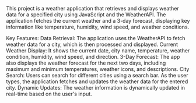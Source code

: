 This project is a weather application that retrieves and displays weather data for a specified city using JavaScript and the WeatherAPI. The application fetches the current weather and a 3-day forecast, displaying key information like temperature, humidity, wind speed, and weather conditions.

Key Features:
Data Retrieval: The application uses the WeatherAPI to fetch weather data for a city, which is then processed and displayed.
Current Weather Display: It shows the current date, city name, temperature, weather condition, humidity, wind speed, and direction.
3-Day Forecast: The app also displays the weather forecast for the next two days, including maximum and minimum temperatures, weather icons, and descriptions.
City Search: Users can search for different cities using a search bar. As the user types, the application fetches and updates the weather data for the entered city.
Dynamic Updates: The weather information is dynamically updated in real-time based on the user's input.
